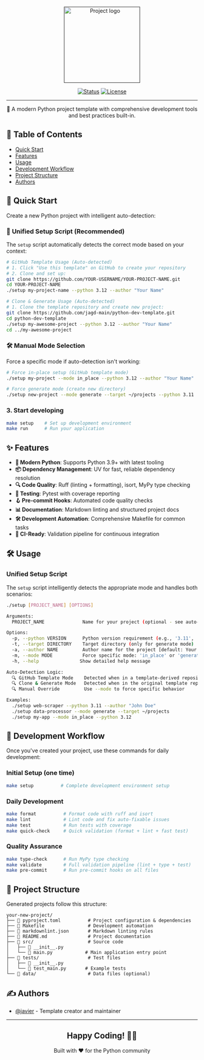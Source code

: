 <!-- markdownlint-disable MD041 -->
<p align="center">
  <a href="" rel="noopener">
    <img width=200px height=200px src="https://i.imgur.com/6wj0hh6.jpg" alt="Project logo">
  </a>
</p>

<div align="center">

[![Status](https://img.shields.io/badge/status-active-success.svg)](https://github.com/jagd-main/python-dev-template)
[![License](https://img.shields.io/badge/license-MIT-blue.svg)](/LICENCE)

</div>

---

<p align="center">
  🐍 A modern Python project template with comprehensive development tools and best practices built-in.<br>
</p>

## 📝 Table of Contents

- [Quick Start](#quick_start)
- [Features](#features)
- [Usage](#usage)
- [Development Workflow](#workflow)
- [Project Structure](#structure)
- [Authors](#authors)

## 🚀 Quick Start <a name = "quick_start"></a>

Create a new Python project with intelligent auto-detection:

### 🎯 **Unified Setup Script** (Recommended)

The `setup` script automatically detects the correct mode based on your context:

```bash
# GitHub Template Usage (Auto-detected)
# 1. Click "Use this template" on GitHub to create your repository
# 2. Clone and set up:
git clone https://github.com/YOUR-USERNAME/YOUR-PROJECT-NAME.git
cd YOUR-PROJECT-NAME
./setup my-project-name --python 3.12 --author "Your Name"
```

```bash
# Clone & Generate Usage (Auto-detected)
# 1. Clone the template repository and create new project:
git clone https://github.com/jagd-main/python-dev-template.git
cd python-dev-template
./setup my-awesome-project --python 3.12 --author "Your Name"
cd ../my-awesome-project
```

### 🛠️ **Manual Mode Selection**

Force a specific mode if auto-detection isn't working:

```bash
# Force in-place setup (GitHub template mode)
./setup my-project --mode in_place --python 3.12 --author "Your Name"

# Force generate mode (create new directory)
./setup new-project --mode generate --target ~/projects --python 3.11
```

### 3. Start developing

```bash
make setup    # Set up development environment
make run      # Run your application
```

## ✨ Features <a name = "features"></a>

- **🚀 Modern Python**: Supports Python 3.9+ with latest tooling
- **📦 Dependency Management**: UV for fast, reliable dependency resolution
- **🔍 Code Quality**: Ruff (linting + formatting), isort, MyPy type checking
- **🧪 Testing**: Pytest with coverage reporting
- **🪝 Pre-commit Hooks**: Automated code quality checks
- **📊 Documentation**: Markdown linting and structured project docs
- **🛠️ Development Automation**: Comprehensive Makefile for common tasks
- **🎯 CI-Ready**: Validation pipeline for continuous integration

## 🛠️ Usage <a name = "usage"></a>

### Unified Setup Script

The `setup` script intelligently detects the appropriate mode and handles both scenarios:

```bash
./setup [PROJECT_NAME] [OPTIONS]

Arguments:
  PROJECT_NAME              Name for your project (optional - see auto-detection below)

Options:
  -p, --python VERSION      Python version requirement (e.g., '3.11', '3.12') [default: 3.12]
  -t, --target DIRECTORY    Target directory (only for generate mode)
  -a, --author NAME         Author name for the project [default: Your Name]
  -m, --mode MODE           Force specific mode: 'in_place' or 'generate' [default: auto-detect]
  -h, --help               Show detailed help message

Auto-Detection Logic:
  🔍 GitHub Template Mode    Detected when in a template-derived repository
  🔍 Clone & Generate Mode   Detected when in the original template repository
  🔍 Manual Override         Use --mode to force specific behavior

Examples:
  ./setup web-scraper --python 3.11 --author "John Doe"
  ./setup data-processor --mode generate --target ~/projects
  ./setup my-app --mode in_place --python 3.12
```

## 🔄 Development Workflow <a name = "workflow"></a>

Once you've created your project, use these commands for daily development:

### Initial Setup (one time)

```bash
make setup          # Complete development environment setup
```

### Daily Development

```bash
make format          # Format code with ruff and isort
make lint            # Lint code and fix auto-fixable issues
make test            # Run tests with coverage
make quick-check     # Quick validation (format + lint + fast test)
```

### Quality Assurance

```bash
make type-check      # Run MyPy type checking
make validate        # Full validation pipeline (lint + type + test)
make pre-commit      # Run pre-commit hooks on all files
```

## 📁 Project Structure <a name = "structure"></a>

Generated projects follow this structure:

```text
your-new-project/
├── 📄 pyproject.toml          # Project configuration & dependencies
├── 📄 Makefile                # Development automation
├── 📄 markdownlint.json       # Markdown linting rules
├── 📄 README.md               # Project documentation
├── 📁 src/                    # Source code
│   ├── 📄 __init__.py
│   └── 📄 main.py            # Main application entry point
├── 📁 tests/                  # Test files
│   ├── 📄 __init__.py
│   └── 📄 test_main.py       # Example tests
└── 📁 data/                   # Data files (optional)
```

## ✍️ Authors <a name = "authors"></a>

- [@javier](https://github.com/jag-main) - Template creator and maintainer

---

<div align="center">

## Happy Coding! 🐍✨

Built with ❤️ for the Python community

</div>
